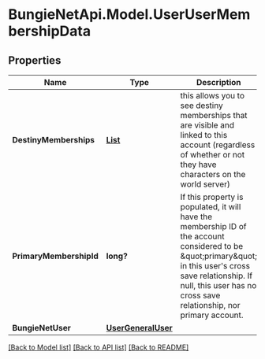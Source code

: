 # BungieNetApi.Model.UserUserMembershipData
## Properties

Name | Type | Description | Notes
------------ | ------------- | ------------- | -------------
**DestinyMemberships** | [**List<GroupsV2GroupUserInfoCard>**](GroupsV2GroupUserInfoCard.md) | this allows you to see destiny memberships that are visible and linked to this account (regardless of whether or not they have characters on the world server) | [optional] 
**PrimaryMembershipId** | **long?** | If this property is populated, it will have the membership ID of the account considered to be \&quot;primary\&quot; in this user&#39;s cross save relationship.   If null, this user has no cross save relationship, nor primary account. | [optional] 
**BungieNetUser** | [**UserGeneralUser**](UserGeneralUser.md) |  | [optional] 

[[Back to Model list]](../README.md#documentation-for-models) [[Back to API list]](../README.md#documentation-for-api-endpoints) [[Back to README]](../README.md)

